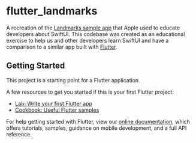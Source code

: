# flutter_landmarks

[landmarks flutter and swiftui]: https://cdn-images-1.medium.com/max/2600/1*MVIWpODgcf3d5O348l95Fg.png

A recreation of the [Landmarks sample app](https://developer.apple.com/tutorials/swiftui) that Apple used to educate developers about SwiftUI. This codebase was created as an educational exercise to help us and other developers learn SwiftUI and have a comparison to a similar app built with [Flutter](https://flutter.dev).

## Getting Started

This project is a starting point for a Flutter application.

A few resources to get you started if this is your first Flutter project:

- [Lab: Write your first Flutter app](https://flutter.dev/docs/get-started/codelab)
- [Cookbook: Useful Flutter samples](https://flutter.dev/docs/cookbook)

For help getting started with Flutter, view our 
[online documentation](https://flutter.dev/docs), which offers tutorials, 
samples, guidance on mobile development, and a full API reference.
